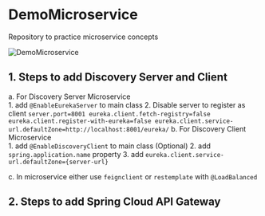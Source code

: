 # DemoMicroservice
Repository to practice microservice concepts


![DemoMicroservice](https://user-images.githubusercontent.com/67855380/169711152-689c9f5c-4463-4649-8f1e-f36a67b8886a.jpg)

## 1. Steps to add Discovery Server and Client
a. For Discovery Server Microservice 	
	1. add `@EnableEurekaServer` to main class
	2. Disable server to register as client 
		```
			server.port=8001
			eureka.client.fetch-registry=false
			eureka.client.register-with-eureka=false
			eureka.client.service-url.defaultZone=http://localhost:8001/eureka/
		``` 
b. For Discovery Client Microservice 		
	1. add `@EnableDiscoveryClient` to main class (Optional)
	2. add `spring.application.name` property
	3. add `eureka.client.service-url.defaultZone={server-url}`

c. In microservice either use `feignclient` or `restemplate` with `@LoadBalanced`

## 2. Steps to add Spring Cloud API Gateway
